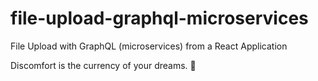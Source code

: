 # file-upload-graphql-microservices

File Upload with GraphQL (microservices) from a React Application

<!-- INSPIRATIONAL_QUOTE_START -->
Discomfort is the currency of your dreams.
🦄
<!-- INSPIRATIONAL_QUOTE_END -->
